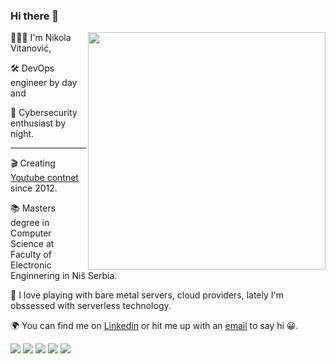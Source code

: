 ### Hi there 👋

<img align='right' src="https://github-readme-stats.vercel.app/api?username=NVitanovic&count_private=true&show_icons=true&theme=algolia" width="380">

👨🏻‍💻 I'm Nikola Vitanović, 

🛠️ DevOps engineer by day and 

🔐 Cybersecurity enthusiast by night.

<hr>

🎬 Creating [Youtube contnet](https://www.youtube.com/@NVitanovic) since 2012.

📚 Masters degree in Computer Science at Faculty of Electronic Enginnering in Niš Serbia.

🧩 I love playing with bare metal servers, cloud providers, lately I'm obssessed with serverless technology.

🌍 You can find me on [Linkedin](https://vitanovic.net) or hit me up with an [email](mailto:nikola@vitanovic.net) to say hi 😀.

<a href="https://vitanovic.net"><img src="https://img.shields.io/badge/website-222222?style=for-the-badge&logo=About.me&logoColor=white"></a>
<a href="https://www.linkedin.com/in/vitanovic/"><img src="https://img.shields.io/badge/LinkedIn-0077B5?style=for-the-badge&logo=linkedin&logoColor=white"></a>
<a href="https://www.youtube.com/NVitanovic"><img src="https://img.shields.io/badge/YouTube-FF0000?style=for-the-badge&logo=youtube&logoColor=white"></a>
<a href="https://twitter.com/NVitanovic"><img src="https://img.shields.io/badge/Twitter-1DA1F2?style=for-the-badge&logo=twitter&logoColor=white"></a>
<a href="mailto:nikola@vitanovic.net"><img src="https://img.shields.io/badge/Gmail-D14836?style=for-the-badge&logo=gmail&logoColor=white"></a>

